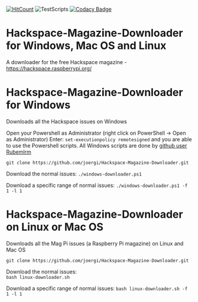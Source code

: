 [![HitCount](http://hits.dwyl.com/joergi/Hackspace-Magazine-Downloader.svg)](http://hits.dwyl.com/joergi/Hackspace-Magazine-Downloader) ![TestScripts](https://github.com/joergi/HackspaceMagazineDownloader/workflows/TestScripts/badge.svg) [![Codacy Badge](https://api.codacy.com/project/badge/Grade/d346635cd05f42c0bfc185c52391c22d)](https://www.codacy.com/app/joergi/Hackspace-Magazine-Downloader?utm_source=github.com&amp;utm_medium=referral&amp;utm_content=joergi/Hackspace-Magazine-Downloader&amp;utm_campaign=Badge_Grade)


# Hackspace-Magazine-Downloader for Windows, Mac OS and Linux
A downloader for the free Hackspace magazine - https://hackspace.raspberrypi.org/


# Hackspace-Magazine-Downloader for Windows
Downloads all the Hackspace issues on Windows

Open your Powershell as Administrator (right click on PowerShell -> Open as Administrator)
Enter: `set-executionpolicy remotesigned`
and you are able to use the Powershell scripts.
All Windows scripts are done by [github user Rubemlrm](https://github.com/Rubemlrm)


  `git clone https://github.com/joergi/Hackspace-Magazine-Downloader.git`

Download the normal issues:
  `./windows-downloader.ps1`

Download a specific range of normal issues:
  `./windows-downloader.ps1 -f 1 -l 1`



# Hackspace-Magazine-Downloader on Linux or Mac OS

Downloads all the Mag Pi issues (a Raspberry Pi magazine) on Linux and Mac OS

  `git clone https://github.com/joergi/Hackspace-Magazine-Downloader.git`   

Download the normal issues:  
  `bash linux-downloader.sh`

Download a specific range of normal issues:
  `bash linux-downloader.sh -f 1 -l 1`
